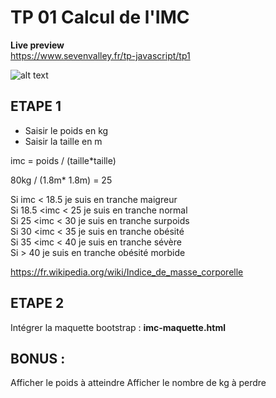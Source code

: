 # TP 01 Calcul de l'IMC
**Live preview**  
https://www.sevenvalley.fr/tp-javascript/tp1  
  
![alt text](../tp1.webp)


## ETAPE 1  
- Saisir le poids en kg
- Saisir la taille en m
  
imc = poids / (taille*taille)
  
80kg / (1.8m* 1.8m) = 25
  
Si imc < 18.5 je suis en tranche maigreur      
Si 18.5 <imc < 25  je suis en tranche normal  
Si 25 <imc < 30  je suis en tranche surpoids  
Si 30 <imc < 35  je suis en tranche obésité  
Si 35 <imc < 40  je suis en tranche sévère      
Si  > 40  je suis en tranche obésité morbide

https://fr.wikipedia.org/wiki/Indice_de_masse_corporelle  

## ETAPE 2
Intégrer la maquette bootstrap   : **imc-maquette.html**

## BONUS :  
Afficher le poids à atteindre
Afficher le nombre de kg à perdre
  
